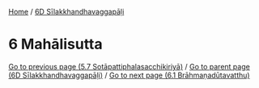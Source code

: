 
[Home](/) / [6D Sīlakkhandhavaggapāḷi](../6D.md)

# 6 Mahālisutta


[Go to previous page (5.7 Sotāpattiphalasacchikiriyā)](5/5.7.md) / [Go to parent page (6D Sīlakkhandhavaggapāḷi)](0.md) / [Go to next page (6.1 Brāhmaṇadūtavatthu)](6/6.1.md)


